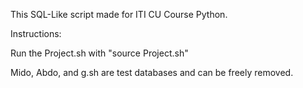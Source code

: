 This SQL-Like script made for ITI CU Course Python.

Instructions:

Run the Project.sh with "source Project.sh"

Mido, Abdo, and g.sh are test databases and can be freely removed.
